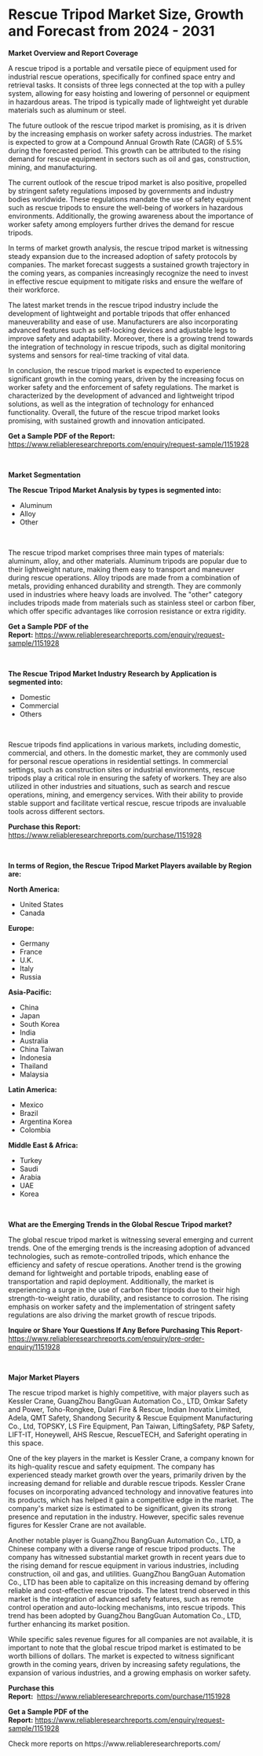 <p><h1>Rescue Tripod Market Size, Growth and Forecast from 2024 - 2031</h1></p><p><strong>Market Overview and Report Coverage</strong></p>
<p><p>A rescue tripod is a portable and versatile piece of equipment used for industrial rescue operations, specifically for confined space entry and retrieval tasks. It consists of three legs connected at the top with a pulley system, allowing for easy hoisting and lowering of personnel or equipment in hazardous areas. The tripod is typically made of lightweight yet durable materials such as aluminum or steel.</p><p>The future outlook of the rescue tripod market is promising, as it is driven by the increasing emphasis on worker safety across industries. The market is expected to grow at a Compound Annual Growth Rate (CAGR) of 5.5% during the forecasted period. This growth can be attributed to the rising demand for rescue equipment in sectors such as oil and gas, construction, mining, and manufacturing.</p><p>The current outlook of the rescue tripod market is also positive, propelled by stringent safety regulations imposed by governments and industry bodies worldwide. These regulations mandate the use of safety equipment such as rescue tripods to ensure the well-being of workers in hazardous environments. Additionally, the growing awareness about the importance of worker safety among employers further drives the demand for rescue tripods.</p><p>In terms of market growth analysis, the rescue tripod market is witnessing steady expansion due to the increased adoption of safety protocols by companies. The market forecast suggests a sustained growth trajectory in the coming years, as companies increasingly recognize the need to invest in effective rescue equipment to mitigate risks and ensure the welfare of their workforce.</p><p>The latest market trends in the rescue tripod industry include the development of lightweight and portable tripods that offer enhanced maneuverability and ease of use. Manufacturers are also incorporating advanced features such as self-locking devices and adjustable legs to improve safety and adaptability. Moreover, there is a growing trend towards the integration of technology in rescue tripods, such as digital monitoring systems and sensors for real-time tracking of vital data.</p><p>In conclusion, the rescue tripod market is expected to experience significant growth in the coming years, driven by the increasing focus on worker safety and the enforcement of safety regulations. The market is characterized by the development of advanced and lightweight tripod solutions, as well as the integration of technology for enhanced functionality. Overall, the future of the rescue tripod market looks promising, with sustained growth and innovation anticipated.</p></p>
<p><strong>Get a Sample PDF of the Report:</strong> <a href="https://www.reliableresearchreports.com/enquiry/request-sample/1151928">https://www.reliableresearchreports.com/enquiry/request-sample/1151928</a></p>
<p>&nbsp;</p>
<p><strong>Market Segmentation</strong></p>
<p><strong>The Rescue Tripod Market Analysis by types is segmented into:</strong></p>
<p><ul><li>Aluminum</li><li>Alloy</li><li>Other</li></ul></p>
<p>&nbsp;</p>
<p><p>The rescue tripod market comprises three main types of materials: aluminum, alloy, and other materials. Aluminum tripods are popular due to their lightweight nature, making them easy to transport and maneuver during rescue operations. Alloy tripods are made from a combination of metals, providing enhanced durability and strength. They are commonly used in industries where heavy loads are involved. The "other" category includes tripods made from materials such as stainless steel or carbon fiber, which offer specific advantages like corrosion resistance or extra rigidity.</p></p>
<p><strong>Get a Sample PDF of the Report:</strong>&nbsp;<a href="https://www.reliableresearchreports.com/enquiry/request-sample/1151928">https://www.reliableresearchreports.com/enquiry/request-sample/1151928</a></p>
<p>&nbsp;</p>
<p><strong>The Rescue Tripod Market Industry Research by Application is segmented into:</strong></p>
<p><ul><li>Domestic</li><li>Commercial</li><li>Others</li></ul></p>
<p>&nbsp;</p>
<p><p>Rescue tripods find applications in various markets, including domestic, commercial, and others. In the domestic market, they are commonly used for personal rescue operations in residential settings. In commercial settings, such as construction sites or industrial environments, rescue tripods play a critical role in ensuring the safety of workers. They are also utilized in other industries and situations, such as search and rescue operations, mining, and emergency services. With their ability to provide stable support and facilitate vertical rescue, rescue tripods are invaluable tools across different sectors.</p></p>
<p><strong>Purchase this Report:</strong>&nbsp; <a href="https://www.reliableresearchreports.com/purchase/1151928">https://www.reliableresearchreports.com/purchase/1151928</a></p>
<p>&nbsp;</p>
<p><strong>In terms of Region, the Rescue Tripod Market Players available by Region are:</strong></p>
<p>
    <p> <strong> North America: </strong>
        <ul>
            <li>United States</li>
            <li>Canada</li>
        </ul>
        </p> 
    <p> <strong> Europe: </strong>
        <ul>
            <li>Germany</li>
            <li>France</li>
            <li>U.K.</li>
            <li>Italy</li>
            <li>Russia</li>
        </ul>
        </p> 
    <p> <strong> Asia-Pacific: </strong>
        <ul>
            <li>China</li>
            <li>Japan</li>
            <li>South Korea</li>
            <li>India</li>
            <li>Australia</li>
            <li>China Taiwan</li>
            <li>Indonesia</li>
            <li>Thailand</li>
            <li>Malaysia</li>
        </ul>
        </p> 
    <p> <strong> Latin America: </strong>
        <ul>
            <li>Mexico</li>
            <li>Brazil</li>
            <li>Argentina Korea</li>
            <li>Colombia</li>
        </ul>
        </p> 
    <p> <strong> Middle East & Africa: </strong>
        <ul>
            <li>Turkey</li>
            <li>Saudi</li>
            <li>Arabia</li>
            <li>UAE</li>
            <li>Korea</li>
        </ul>
    </p>
    </p>
<p>&nbsp;</p>
<p><strong>What are the Emerging Trends in the Global Rescue Tripod market?</strong></p>
<p><p>The global rescue tripod market is witnessing several emerging and current trends. One of the emerging trends is the increasing adoption of advanced technologies, such as remote-controlled tripods, which enhance the efficiency and safety of rescue operations. Another trend is the growing demand for lightweight and portable tripods, enabling ease of transportation and rapid deployment. Additionally, the market is experiencing a surge in the use of carbon fiber tripods due to their high strength-to-weight ratio, durability, and resistance to corrosion. The rising emphasis on worker safety and the implementation of stringent safety regulations are also driving the market growth of rescue tripods.</p></p>
<p><strong>Inquire or Share Your Questions If Any Before Purchasing This Report</strong>- <a href="https://www.reliableresearchreports.com/enquiry/pre-order-enquiry/1151928">https://www.reliableresearchreports.com/enquiry/pre-order-enquiry/1151928</a></p>
<p>&nbsp;</p>
<p><strong>Major Market Players</strong></p>
<p><p>The rescue tripod market is highly competitive, with major players such as Kessler Crane, GuangZhou BangGuan Automation Co., LTD, Omkar Safety and Power, Toho-Rongkee, Dulari Fire & Rescue, Indian Inovatix Limited, Adela, QMT Safety, Shandong Security & Rescue Equipment Manufacturing Co., Ltd, TOPSKY, LS Fire Equipment, Pan Taiwan, LiftingSafety, P&P Safety, LIFT-IT, Honeywell, AHS Rescue, RescueTECH, and Saferight operating in this space. </p><p>One of the key players in the market is Kessler Crane, a company known for its high-quality rescue and safety equipment. The company has experienced steady market growth over the years, primarily driven by the increasing demand for reliable and durable rescue tripods. Kessler Crane focuses on incorporating advanced technology and innovative features into its products, which has helped it gain a competitive edge in the market. The company's market size is estimated to be significant, given its strong presence and reputation in the industry. However, specific sales revenue figures for Kessler Crane are not available.</p><p>Another notable player is GuangZhou BangGuan Automation Co., LTD, a Chinese company with a diverse range of rescue tripod products. The company has witnessed substantial market growth in recent years due to the rising demand for rescue equipment in various industries, including construction, oil and gas, and utilities. GuangZhou BangGuan Automation Co., LTD has been able to capitalize on this increasing demand by offering reliable and cost-effective rescue tripods. The latest trend observed in this market is the integration of advanced safety features, such as remote control operation and auto-locking mechanisms, into rescue tripods. This trend has been adopted by GuangZhou BangGuan Automation Co., LTD, further enhancing its market position.</p><p>While specific sales revenue figures for all companies are not available, it is important to note that the global rescue tripod market is estimated to be worth billions of dollars. The market is expected to witness significant growth in the coming years, driven by increasing safety regulations, the expansion of various industries, and a growing emphasis on worker safety.</p></p>
<p><strong>Purchase this Report:</strong>&nbsp;&nbsp;<a href="https://www.reliableresearchreports.com/purchase/1151928">https://www.reliableresearchreports.com/purchase/1151928</a></p>
<p></p>
<p><strong>Get a Sample PDF of the Report:</strong>&nbsp;<a href="https://www.reliableresearchreports.com/enquiry/request-sample/1151928">https://www.reliableresearchreports.com/enquiry/request-sample/1151928</a></p>
<p>Check more reports on https://www.reliableresearchreports.com/</p>